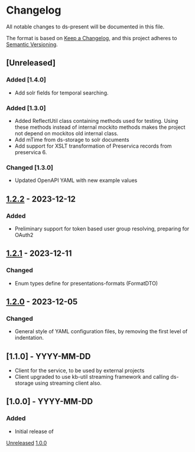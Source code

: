 # Changelog
All notable changes to ds-present will be documented in this file.

The format is based on [Keep a Changelog](https://keepachangelog.com/en/1.0.0/),
and this project adheres to [Semantic Versioning](https://semver.org/spec/v2.0.0.html).

## [Unreleased]

### Added [1.4.0]
- Add solr fields for temporal searching. 

### Added [1.3.0]
- Added ReflectUtil class containing methods used for testing. Using these methods instead of internal mockito methods makes the project not depend on mockitos old internal class.
- Add mTime from ds-storage to solr documents
- Add support for XSLT transformation of Preservica records from preservica 6.

### Changed [1.3.0]
- Updated OpenAPI YAML with new example values



## [1.2.2](https://github.com/kb-dk/ds-present/releases/tag/v1.2.2) - 2023-12-12
### Added
- Preliminary support for token based user group resolving, preparing for OAuth2


## [1.2.1](https://github.com/kb-dk/ds-present/releases/tag/v1.2.1) - 2023-12-11
### Changed
- Enum types define for presentations-formats (FormatDTO)


## [1.2.0](https://github.com/kb-dk/ds-present/releases/tag/v1.2.0) - 2023-12-05
### Changed 
- General style of YAML configuration files, by removing the first level of indentation.


## [1.1.0] - YYYY-MM-DD
- Client for the service, to be used by external projects
- Client upgraded to use kb-util streaming framework and calling ds-storage using streaming client also.


## [1.0.0] - YYYY-MM-DD
### Added

- Initial release of <project>


[Unreleased](https://github.com/kb-dk/ds-present/compare/v1.0.0...HEAD)
[1.0.0](https://github.com/kb-dk/ds-present/releases/tag/v1.0.0)
